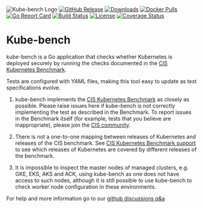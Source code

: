 [download]: https://img.shields.io/github/downloads/khulnasoft/kube-bench/total?logo=github
[release-img]: https://img.shields.io/github/release/khulnasoft/kube-bench.svg?logo=github
[release]: https://github.com/khulnasoft/kube-bench/releases
[docker-pull]: https://img.shields.io/docker/pulls/khulnasoft/kube-bench?logo=docker&label=docker%20pulls%20%2F%20kube-bench
[docker]: https://hub.docker.com/r/khulnasoft/kube-bench
[cov-img]: https://codecov.io/github/khulnasoft/kube-bench/branch/main/graph/badge.svg
[cov]: https://codecov.io/github/khulnasoft/kube-bench
[report-card-img]: https://goreportcard.com/badge/github.com/khulnasoft/kube-bench
[report-card]: https://goreportcard.com/report/github.com/khulnasoft/kube-bench

![Kube-bench Logo](images/kube-bench.jpg)
[![GitHub Release][release-img]][release]
[![Downloads][download]][release]
[![Docker Pulls][docker-pull]][docker]
[![Go Report Card][report-card-img]][report-card]
[![Build Status](https://github.com/khulnasoft/kube-bench/workflows/Build/badge.svg?branch=main)](https://github.com/khulnasoft/kube-bench/actions)
[![License](https://img.shields.io/badge/License-Apache%202.0-blue.svg)](https://github.com/khulnasoft/kube-bench/blob/main/LICENSE)
[![Coverage Status][cov-img]][cov]


# Kube-bench 

kube-bench is a Go application that checks whether Kubernetes is deployed securely by running the checks documented in the [CIS Kubernetes Benchmark](https://www.cisecurity.org/benchmark/kubernetes/).

Tests are configured with YAML files, making this tool easy to update as test specifications evolve.


1. kube-bench implements the [CIS Kubernetes Benchmark](https://www.cisecurity.org/benchmark/kubernetes/) as closely as possible. Please raise issues here if kube-bench is not correctly implementing the test as described in the Benchmark. To report issues in the Benchmark itself (for example, tests that you believe are inappropriate), please join the [CIS community](https://cisecurity.org).

1. There is not a one-to-one mapping between releases of Kubernetes and releases of the CIS benchmark. See [CIS Kubernetes Benchmark support](#cis-kubernetes-benchmark-support) to see which releases of Kubernetes are covered by different releases of the benchmark.

1. It is impossible to inspect the master nodes of managed clusters, e.g. GKE, EKS, AKS and ACK, using kube-bench as one does not have access to such nodes, although it is still possible to use kube-bench to check worker node configuration in these environments.

For help and more information go to our [github discussions q&a](https://github.com/khulnasoft/kube-bench/discussions/categories/q-a)
